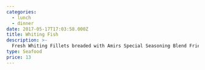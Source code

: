 ```yaml
---
categories:
  - lunch
  - dinner
date: 2017-05-17T17:03:58.000Z
title: Whiting Fish
description: >-
  Fresh Whiting Fillets breaded with Amirs Special Seasoning Blend Fried in Vegetable Oil
type: Seafood
price: 13
---
```



